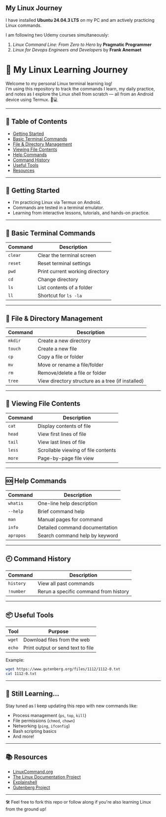 ## My Linux Journey

I have installed **Ubuntu 24.04.3 LTS** on my PC and am actively practicing Linux commands.

I am following two Udemy courses simultaneously:
1. *Linux Command Line: From Zero to Hero* by **Pragmatic Programmer**
2. *Linux for Devops Engineers and Developers* by **Frank Anemaet**

# 🐧 My Linux Learning Journey

Welcome to my personal Linux terminal learning log!  
I'm using this repository to track the commands I learn, my daily practice, and notes as I explore the Linux shell from scratch — all from an Android device using Termux. 📱💻

---

## 📖 Table of Contents

- [Getting Started](#getting-started)
- [Basic Terminal Commands](#basic-terminal-commands)
- [File & Directory Management](#file--directory-management)
- [Viewing File Contents](#viewing-file-contents)
- [Help Commands](#help-commands)
- [Command History](#command-history)
- [Useful Tools](#useful-tools)
- [Resources](#resources)

---

## 🏁 Getting Started

- I’m practicing Linux via Termux on Android.
- Commands are tested in a terminal emulator.
- Learning from interactive lessons, tutorials, and hands-on practice.

---

## 🧰 Basic Terminal Commands

| Command | Description |
|--------|-------------|
| `clear` | Clear the terminal screen |
| `reset` | Reset terminal settings |
| `pwd` | Print current working directory |
| `cd` | Change directory |
| `ls` | List contents of a folder |
| `ll` | Shortcut for `ls -la` |

---

## 📁 File & Directory Management

| Command | Description |
|--------|-------------|
| `mkdir` | Create a new directory |
| `touch` | Create a new file |
| `cp` | Copy a file or folder |
| `mv` | Move or rename a file/folder |
| `rm` | Remove/delete a file or folder |
| `tree` | View directory structure as a tree (if installed) |

---

## 📄 Viewing File Contents

| Command | Description |
|--------|-------------|
| `cat` | Display contents of file |
| `head` | View first lines of file |
| `tail` | View last lines of file |
| `less` | Scrollable viewing of file contents |
| `more` | Page-by-page file view |

---

## 🆘 Help Commands

| Command | Description |
|--------|-------------|
| `whatis` | One-line help description |
| `--help` | Brief command help |
| `man` | Manual pages for command |
| `info` | Detailed command documentation |
| `apropos` | Search command help by keyword |

---

## 🕘 Command History

| Command | Description |
|--------|-------------|
| `history` | View all past commands |
| `!number` | Rerun a specific command from history |

---

## 📦 Useful Tools

| Tool | Purpose |
|------|---------|
| `wget` | Download files from the web |
| `echo` | Print output or send text to file |

Example:
```bash
wget https://www.gutenberg.org/files/1112/1112-0.txt
cat 1112-0.txt
```

---

## 🌱 Still Learning...

Stay tuned as I keep updating this repo with new commands like:
- Process management (`ps`, `top`, `kill`)
- File permissions (`chmod`, `chown`)
- Networking (`ping`, `ifconfig`)
- Bash scripting basics
- And more!

---

## 📚 Resources

- [LinuxCommand.org](http://linuxcommand.org)
- [The Linux Documentation Project](https://tldp.org/)
- [Explainshell](https://explainshell.com)
- [Gutenberg Project](https://www.gutenberg.org)

---

🛠️ Feel free to fork this repo or follow along if you're also learning Linux from the ground up!
